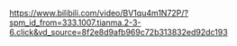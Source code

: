 

https://www.bilibili.com/video/BV1qu4m1N72P/?spm_id_from=333.1007.tianma.2-3-6.click&vd_source=8f2e8d9afb969c72b313832ed92dc193